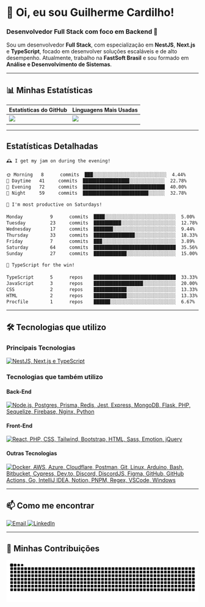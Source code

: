 # 👋 Oi, eu sou Guilherme Cardilho!

### Desenvolvedor Full Stack com foco em Backend 🚀

Sou um desenvolvedor **Full Stack**, com especialização em **NestJS**, **Next.js** e **TypeScript**, focado em desenvolver soluções escaláveis e de alto desempenho. Atualmente, trabalho na **FastSoft Brasil** e sou formado em **Análise e Desenvolvimento de Sistemas**.

---

## 📊 Minhas Estatísticas

| Estatísticas do GitHub | Linguagens Mais Usadas |
|------------------------|------------------------|
| <img src="[https://github-readme-stats.vercel.app/api?username=guicardilho&show_icons=true&count_private=true&include_all_commits=true&hide_border=false](https://github-readme-stats-azure-kappa.vercel.app/api?username=guicardilho&locale=pt-BR&hide_rank=true&rank_icon=github&show_icons=true&include_all_commits=true&hide=stars,issues,contribs&show=prs_merged&api_domain=https://github-readme-stats-azure-kappa.vercel.app&theme=dark)" width="400"/> | <img src="https://github-readme-stats.vercel.app/api/top-langs/?username=guicardilho&layout=compact&theme=dark" width="335"/> |


---

## Estatísticas Detalhadas

<!-- README-STATS:START -->

```
🕰️ I get my jam on during the evening!

🌞 Morning  	8      commits	███░░░░░░░░░░░░░░░░░░░░░░░░░░░	4.44%
🌆 Daytime  	41     commits	█████████████████░░░░░░░░░░░░░	22.78%
🌃 Evening  	72     commits	██████████████████████████████	40.00%
🌙 Night    	59     commits	████████████████████████░░░░░░	32.78%
```

```
📅 I'm most productive on Saturdays!

Monday      	9      commits	████░░░░░░░░░░░░░░░░░░░░░░░░░░	5.00%
Tuesday     	23     commits	██████████░░░░░░░░░░░░░░░░░░░░	12.78%
Wednesday   	17     commits	███████░░░░░░░░░░░░░░░░░░░░░░░	9.44%
Thursday    	33     commits	███████████████░░░░░░░░░░░░░░░	18.33%
Friday      	7      commits	███░░░░░░░░░░░░░░░░░░░░░░░░░░░	3.89%
Saturday    	64     commits	██████████████████████████████	35.56%
Sunday      	27     commits	████████████░░░░░░░░░░░░░░░░░░	15.00%
```

```
🧪 TypeScript for the win!

TypeScript  	5      repos	██████████████████████████████	33.33%
JavaScript  	3      repos	██████████████████░░░░░░░░░░░░	20.00%
CSS         	2      repos	████████████░░░░░░░░░░░░░░░░░░	13.33%
HTML        	2      repos	████████████░░░░░░░░░░░░░░░░░░	13.33%
Procfile    	1      repos	██████░░░░░░░░░░░░░░░░░░░░░░░░	6.67%
```

<!-- README-STATS:END -->

---

## 🛠️ Tecnologias que utilizo

### **Principais Tecnologias**
[![NestJS, Next.js e TypeScript](https://skillicons.dev/icons?i=nestjs,nextjs,typescript&theme=dark)](https://skillicons.dev)

### **Tecnologias que também utilizo**

#### **Back-End**
[![Node.js, Postgres, Prisma, Redis, Jest, Express, MongoDB, Flask, PHP, Sequelize, Firebase, Nginx, Python](https://skillicons.dev/icons?i=nodejs,postgres,prisma,redis,jest,express,mongodb,flask,php,sequelize,firebase,nginx,py&theme=dark)](https://skillicons.dev)

#### **Front-End**
[![React, PHP, CSS, Tailwind, Bootstrap, HTML, Sass, Emotion, jQuery](https://skillicons.dev/icons?i=react,php,css,tailwind,bootstrap,html,sass,emotion,jquery&theme=dark)](https://skillicons.dev)

#### **Outras Tecnologias**
[![Docker, AWS, Azure, Cloudflare, Postman, Git, Linux, Arduino, Bash, Bitbucket, Cypress, Dev.to, Discord, DiscordJS, Figma, GitHub, GitHub Actions, Go, IntelliJ IDEA, Notion, PNPM, Regex, VSCode, Windows](https://skillicons.dev/icons?i=docker,aws,azure,cloudflare,postman,git,linux,arduino,bash,bitbucket,cypress,devto,discord,discordjs,figma,github,githubactions,go,idea,notion,pnpm,regex,vscode,windows&theme=dark)](https://skillicons.dev)

---

## 📫 Como me encontrar

<p align="start">
  <a href="mailto:gui_cardilho@hotmail.com">
    <img src="https://img.shields.io/badge/-Email-%23333?style=for-the-badge&logo=gmail&logoColor=white" alt="Email">
  </a>
  <a href="https://www.linkedin.com/in/guilherme-cardilho" target="_blank">
    <img src="https://img.shields.io/badge/-LinkedIn-%230077B5?style=for-the-badge&logo=linkedin&logoColor=white" alt="LinkedIn">
  </a>
</p>

---

## 🐍 Minhas Contribuições

<picture>
  <source media="(prefers-color-scheme: dark)" srcset="https://raw.githubusercontent.com/GuiCardilho/GuiCardilho/output/github-snake-dark.svg" />
  <source media="(prefers-color-scheme: light)" srcset="https://raw.githubusercontent.com/GuiCardilho/GuiCardilho/output/github-snake.svg" />
  <img alt="github-snake" src="https://raw.githubusercontent.com/GuiCardilho/GuiCardilho/output/github-snake.svg" />
</picture>
